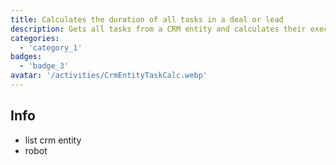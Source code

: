 ```yaml
---
title: Calculates the duration of all tasks in a deal or lead
description: Gets all tasks from a CRM entity and calculates their execution time
categories: 
  - 'category_1'
badges: 
  - 'badge_3'
avatar: '/activities/CrmEntityTaskCalc.webp'
---
```

## Info

- list crm entity
- robot
